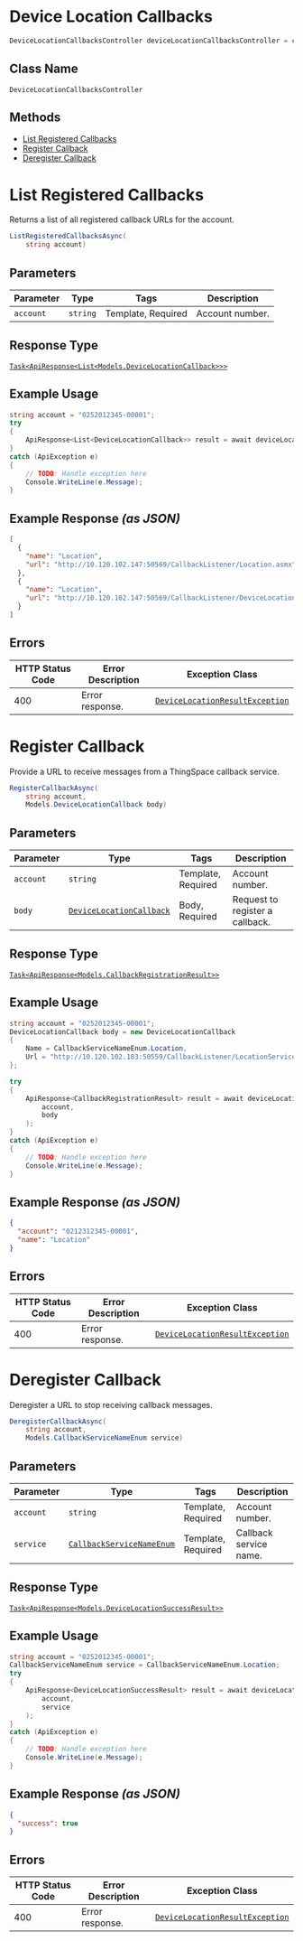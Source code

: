 # Device Location Callbacks

```csharp
DeviceLocationCallbacksController deviceLocationCallbacksController = client.DeviceLocationCallbacksController;
```

## Class Name

`DeviceLocationCallbacksController`

## Methods

* [List Registered Callbacks](../../doc/controllers/device-location-callbacks.md#list-registered-callbacks)
* [Register Callback](../../doc/controllers/device-location-callbacks.md#register-callback)
* [Deregister Callback](../../doc/controllers/device-location-callbacks.md#deregister-callback)


# List Registered Callbacks

Returns a list of all registered callback URLs for the account.

```csharp
ListRegisteredCallbacksAsync(
    string account)
```

## Parameters

| Parameter | Type | Tags | Description |
|  --- | --- | --- | --- |
| `account` | `string` | Template, Required | Account number. |

## Response Type

[`Task<ApiResponse<List<Models.DeviceLocationCallback>>>`](../../doc/models/device-location-callback.md)

## Example Usage

```csharp
string account = "0252012345-00001";
try
{
    ApiResponse<List<DeviceLocationCallback>> result = await deviceLocationCallbacksController.ListRegisteredCallbacksAsync(account);
}
catch (ApiException e)
{
    // TODO: Handle exception here
    Console.WriteLine(e.Message);
}
```

## Example Response *(as JSON)*

```json
[
  {
    "name": "Location",
    "url": "http://10.120.102.147:50569/CallbackListener/Location.asmx"
  },
  {
    "name": "Location",
    "url": "http://10.120.102.147:50569/CallbackListener/DeviceLocation.asmx"
  }
]
```

## Errors

| HTTP Status Code | Error Description | Exception Class |
|  --- | --- | --- |
| 400 | Error response. | [`DeviceLocationResultException`](../../doc/models/device-location-result-exception.md) |


# Register Callback

Provide a URL to receive messages from a ThingSpace callback service.

```csharp
RegisterCallbackAsync(
    string account,
    Models.DeviceLocationCallback body)
```

## Parameters

| Parameter | Type | Tags | Description |
|  --- | --- | --- | --- |
| `account` | `string` | Template, Required | Account number. |
| `body` | [`DeviceLocationCallback`](../../doc/models/device-location-callback.md) | Body, Required | Request to register a callback. |

## Response Type

[`Task<ApiResponse<Models.CallbackRegistrationResult>>`](../../doc/models/callback-registration-result.md)

## Example Usage

```csharp
string account = "0252012345-00001";
DeviceLocationCallback body = new DeviceLocationCallback
{
    Name = CallbackServiceNameEnum.Location,
    Url = "http://10.120.102.183:50559/CallbackListener/LocationServiceMessages.asmx",
};

try
{
    ApiResponse<CallbackRegistrationResult> result = await deviceLocationCallbacksController.RegisterCallbackAsync(
        account,
        body
    );
}
catch (ApiException e)
{
    // TODO: Handle exception here
    Console.WriteLine(e.Message);
}
```

## Example Response *(as JSON)*

```json
{
  "account": "0212312345-00001",
  "name": "Location"
}
```

## Errors

| HTTP Status Code | Error Description | Exception Class |
|  --- | --- | --- |
| 400 | Error response. | [`DeviceLocationResultException`](../../doc/models/device-location-result-exception.md) |


# Deregister Callback

Deregister a URL to stop receiving callback messages.

```csharp
DeregisterCallbackAsync(
    string account,
    Models.CallbackServiceNameEnum service)
```

## Parameters

| Parameter | Type | Tags | Description |
|  --- | --- | --- | --- |
| `account` | `string` | Template, Required | Account number. |
| `service` | [`CallbackServiceNameEnum`](../../doc/models/callback-service-name-enum.md) | Template, Required | Callback service name. |

## Response Type

[`Task<ApiResponse<Models.DeviceLocationSuccessResult>>`](../../doc/models/device-location-success-result.md)

## Example Usage

```csharp
string account = "0252012345-00001";
CallbackServiceNameEnum service = CallbackServiceNameEnum.Location;
try
{
    ApiResponse<DeviceLocationSuccessResult> result = await deviceLocationCallbacksController.DeregisterCallbackAsync(
        account,
        service
    );
}
catch (ApiException e)
{
    // TODO: Handle exception here
    Console.WriteLine(e.Message);
}
```

## Example Response *(as JSON)*

```json
{
  "success": true
}
```

## Errors

| HTTP Status Code | Error Description | Exception Class |
|  --- | --- | --- |
| 400 | Error response. | [`DeviceLocationResultException`](../../doc/models/device-location-result-exception.md) |

